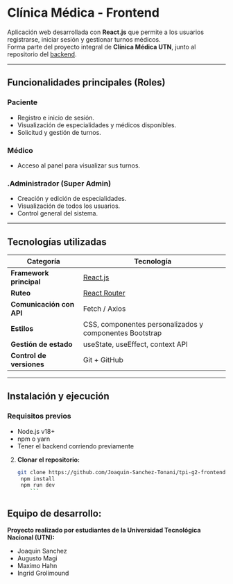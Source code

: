 # Clínica Médica - Frontend

Aplicación web desarrollada con **React.js** que permite a los usuarios registrarse, iniciar sesión y gestionar turnos médicos.  
Forma parte del proyecto integral de **Clínica Médica UTN**, junto al repositorio del [backend](https://github.com/tuusuario/tpi-g2-backend).

---

## Funcionalidades principales (Roles)

### Paciente
- Registro e inicio de sesión.
- Visualización de especialidades y médicos disponibles.
- Solicitud y gestión de turnos.

### Médico
- Acceso al panel para visualizar sus turnos.

### .Administrador (Super Admin)
- Creación y edición de especialidades.
- Visualización de todos los usuarios.
- Control general del sistema.

---

## Tecnologías utilizadas

| Categoría | Tecnología |
|------------|-------------|
| **Framework principal** | [React.js](https://react.dev/) |
| **Ruteo** | [React Router](https://reactrouter.com/) |
| **Comunicación con API** | Fetch / Axios |
| **Estilos** | CSS, componentes personalizados y componentes Bootstrap |
| **Gestión de estado** | useState, useEffect, context API |
| **Control de versiones** | Git + GitHub |

---

## Instalación y ejecución

### Requisitos previos
- Node.js v18+
- npm o yarn
- Tener el backend corriendo previamente

2. **Clonar el repositorio:**
   ```bash
   git clone https://github.com/Joaquin-Sanchez-Tonani/tpi-g2-frontend.git
	npm install
	npm run dev
	   ```

## Equipo de desarrollo:

  **Proyecto realizado por estudiantes de la Universidad Tecnológica Nacional (UTN):**
- Joaquin Sanchez
- Augusto Magi
- Maximo Hahn
- Ingrid Grolimound
